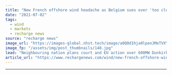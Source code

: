 ```yaml
---
title: "New French offshore wind headache as Belgium sues over 'too close' Dunkirk"
date: "2021-07-02"
tags: 
  - wind
  - markets
  - recharge news
source: "recharge news"
image_url: "https://images-global.nhst.tech/image/a0Q0d1hja0lpenJMeTVXYWloY0dTZGE5cTRtemFrUWFBSVNINUMvZ20xZz0=/nhst/binary/7acf0f17f13f8ba2af7476e80b3f4eb8"
image_fp: "/assets/img/post_thumbnails/148.jpg"
lead: "Neighbouring nation plans court and EU action over 600MW Dunkirk project planned off French northwest"
article_url: "https://www.rechargenews.com/wind/new-french-offshore-wind-headache-as-belgium-sues-over-too-close-dunkirk/2-1-1034669"
---
```


---
